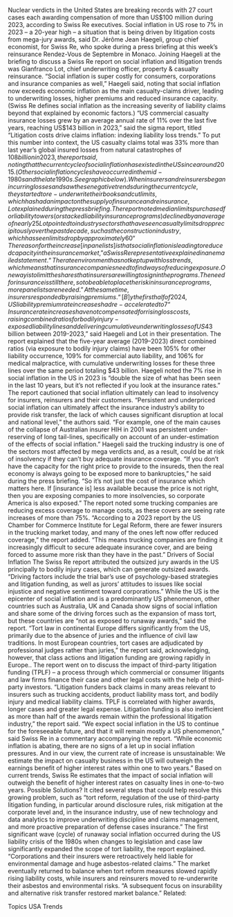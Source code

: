 Nuclear verdicts in the United States are breaking records with 27 court cases each awarding compensation of more than US$100 million during 2023, according to Swiss Re executives.
Social inflation in US rose to 7% in 2023 – a 20-year high – a situation that is being driven by litigation costs from mega-jury awards, said Dr. Jérôme Jean Haegeli, group chief economist, for Swiss Re, who spoke during a press briefing at this week’s reinsurance Rendez-Vous de Septembre in Monaco.
Joining Haegeli at the briefing to discuss a Swiss Re report on social inflation and litigation trends was Gianfranco Lot, chief underwriting officer, property & casualty reinsurance.
“Social inflation is super costly for consumers, corporations and insurance companies as well,” Haegeli said, noting that social inflation now exceeds economic inflation as the main casualty-claims driver, leading to underwriting losses, higher premiums and reduced insurance capacity. (Swiss Re defines social inflation as the increasing severity of liability claims beyond that explained by economic factors.)
“US commercial casualty insurance losses grew by an average annual rate of 11% over the last five years, reaching US$143 billion in 2023,” said the sigma report, titled “Litigation costs drive claims inflation: indexing liability loss trends.”
To put this number into context, the US casualty claims total was 33% more than last year’s global insured losses from natural catastrophes of $108 billion in 2023, the report said, noting that the current cycle of social inflation has existed in the US since around 2015. (Other social inflation cycles have occurred in the mid-1980s and the late 1990s. See graphic below).
When insurers and reinsurers began incurring losses and saw these negative trends during the current cycle, they started to re-underwrite their books and cut limits, which has had an impact on the supply of insurance and reinsurance, Lot explained during the press briefing.
The report noted median limits purchased for liability towers (or stacked liability insurance programs) declined by an average of nearly 25% in nominal terms and 46% in inflation-adjusted terms between 2014 and 2023, which was a period of increasing loss costs.
Lot pointed to industry sectors that have seen casualty limits drop precipitously over the past decade, such as the construction industry, which has seen limits drop by approximately 60%, manufacturing by 39% and the chemical industry by 50%. In addition, the number of insurance panel participants has risen by 25% over the past 10 years.
“The reason for the increase [in panelists] is that social inflation is leading to reduced capacity in the insurance market,” a Swiss Re representative explained in an emailed statement. “The rate environment has not kept up with loss trends, which means that insurance companies need to find ways of reducing exposure. One way is to limit the shares that insurers are willing to sign in the programs. The need for insurance is still there, so to be able to place the risk in insurance programs, more panelists are needed.”
At the same time, insurers responded by raising premiums. “[B]y the first half of 2024, US liability premium rate increases had re-accelerated to 7% year-on-year, from 3–5% in the preceding six quarters, defying a broader deceleration of commercial insurance rates,” Swiss Re said in the report.
“Insurance rate increases have not compensated for rising loss costs, raising combined ratios for bodily injury-exposed liability lines and delivering cumulative underwriting losses of US$43 billion between 2019-2023,” said Haegeli and Lot in their presentation.
The report explained that the five-year average (2019–2023) direct combined ratios (via exposure to bodily injury claims) have been 105% for other liability occurrence, 109% for commercial auto liability, and 106% for medical malpractice, with cumulative underwriting losses for these three lines over the same period totaling $43 billion.
Haegeli noted the 7% rise in social inflation in the US in 2023 is “double the size of what has been seen in the last 10 years, but it’s not reflected if you look at the insurance rates.”
The report cautioned that social inflation ultimately can lead to insolvency for insurers, reinsurers and their customers. “Persistent and underpriced social inflation can ultimately affect the insurance industry’s ability to provide risk transfer, the lack of which causes significant disruption at local and national level,” the authors said. “For example, one of the main causes of the collapse of Australian insurer HIH in 2001 was persistent under-reserving of long tail-lines, specifically on account of an under-estimation of the effects of social inflation.”
Haegeli said the trucking industry is one of the sectors most affected by mega verdicts and, as a result, could be at risk of insolvency if they can’t buy adequate insurance coverage.
“If you don’t have the capacity for the right price to provide to the insureds, then the real economy is always going to be exposed more to bankruptcies,” he said during the press briefing. “So it’s not just the cost of insurance which matters here. If [insurance is] less available because the price is not right, then you are exposing companies to more insolvencies, so corporate America is also exposed.”
The report noted some trucking companies are reducing excess coverage to manage costs, as these covers are seeing rate increases of more than 75%.
“According to a 2023 report by the US Chamber for Commerce Institute for Legal Reform, there are fewer insurers in the trucking market today, and many of the ones left now offer reduced coverage,” the report added. “This means trucking companies are finding it increasingly difficult to secure adequate insurance cover, and are being forced to assume more risk than they have in the past.”
Drivers of Social Inflation
The Swiss Re report attributed the outsized jury awards in the US principally to bodily injury cases, which can generate outsized awards. “Driving factors include the trial bar’s use of psychology-based strategies and litigation funding, as well as jurors’ attitudes to issues like social injustice and negative sentiment toward corporations.”
While the US is the epicenter of social inflation and is a predominantly US phenomenon, other countries such as Australia, UK and Canada show signs of social inflation and share some of the driving forces such as the expansion of mass tort, but these countries are “not as exposed to runaway awards,” said the report.
“Tort law in continental Europe differs significantly from the US, primarily due to the absence of juries and the influence of civil law traditions. In most European countries, tort cases are adjudicated by professional judges rather than juries,” the report said, acknowledging, however, that class actions and litigation funding are growing rapidly in Europe..
The report went on to discuss the impact of third-party litigation funding (TPLF) – a process through which commercial or consumer litigants and law firms finance their case and other legal costs with the help of third-party investors.
“Litigation funders back claims in many areas relevant to insurers such as trucking accidents, product liability mass tort, and bodily injury and medical liability claims. TPLF is correlated with higher awards, longer cases and greater legal expense. Litigation funding is also inefficient as more than half of the awards remain within the professional litigation industry,” the report said.
“We expect social inflation in the US to continue for the foreseeable future, and that it will remain mostly a US phenomenon,” said Swiss Re in a commentary accompanying the report. “While economic inflation is abating, there are no signs of a let up in social inflation pressures. And in our view, the current rate of increase is unsustainable: We estimate the impact on casualty business in the US will outweigh the earnings benefit of higher interest rates within one to two years.”
Based on current trends, Swiss Re estimates that the impact of social inflation will outweigh the benefit of higher interest rates on casualty lines in one-to-two years.
Possible Solutions?
It cited several steps that could help resolve this growing problem, such as “tort reform, regulation of the use of third-party litigation funding, in particular around disclosure rules, risk mitigation at the corporate level and, in the insurance industry, use of new technology and data analytics to improve underwriting discipline and claims management, and more proactive preparation of defense cases insurance.”
The first significant wave (cycle) of runaway social inflation occurred during the US liability crisis of the 1980s when changes to legislation and case law significantly expanded the scope of tort liability, the report explained. “Corporations and their insurers were retroactively held liable for environmental damage and huge asbestos-related claims.”
The market eventually returned to balance when tort reform measures slowed rapidly rising liability costs, while insurers and reinsurers moved to re-underwrite their asbestos and environmental risks. “A subsequent focus on insurability and alternative risk transfer restored market balance.”
Related:

Topics
USA
Trends
